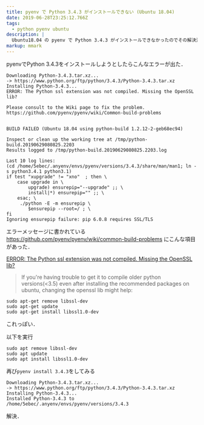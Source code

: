 ```yaml
---
title: pyenv で Python 3.4.3 がインストールできない (Ubuntu 18.04)
date: 2019-06-28T23:25:12.766Z
tags:
  - python pyenv ubuntu
description: |
  Ubuntu18.04 の pyenv で Python 3.4.3 がインストールできなかったのでその解決法
markup: mmark
---
```

pyenvでPython 3.4.3をインストールしようとしたらこんなエラーが出た．
```shell
Downloading Python-3.4.3.tar.xz...
-> https://www.python.org/ftp/python/3.4.3/Python-3.4.3.tar.xz
Installing Python-3.4.3...
ERROR: The Python ssl extension was not compiled. Missing the OpenSSL lib?

Please consult to the Wiki page to fix the problem.
https://github.com/pyenv/pyenv/wiki/Common-build-problems


BUILD FAILED (Ubuntu 18.04 using python-build 1.2.12-2-geb68ec94)

Inspect or clean up the working tree at /tmp/python-build.20190629080825.2203
Results logged to /tmp/python-build.20190629080825.2203.log

Last 10 log lines:
(cd /home/5ebec/.anyenv/envs/pyenv/versions/3.4.3/share/man/man1; ln -s python3.4.1 python3.1)
if test "xupgrade" != "xno"  ; then \
	case upgrade in \
		upgrade) ensurepip="--upgrade" ;; \
		install|*) ensurepip="" ;; \
	esac; \
	 ./python -E -m ensurepip \
		$ensurepip --root=/ ; \
fi
Ignoring ensurepip failure: pip 6.0.8 requires SSL/TLS
```
エラーメッセージに書かれている https://github.com/pyenv/pyenv/wiki/common-build-problems 
にこんな項目があった．

[ERROR: The Python ssl extension was not compiled. Missing the OpenSSL lib?](https://github.com/pyenv/pyenv/wiki/common-build-problems#error-the-python-ssl-extension-was-not-compiled-missing-the-openssl-lib)

> If you're having trouble to get it to compile older python versions(<3.5) even after installing the recommended packages on ubuntu, changing the openssl lib might help:
```shell
sudo apt-get remove libssl-dev
sudo apt-get update
sudo apt-get install libssl1.0-dev
```

これっぽい．

以下を実行

```shell
sudo apt remove libssl-dev
sudo apt update
sudo apt install libssl1.0-dev
```

再び`pyenv install 3.4.3`をしてみる
```shell
Downloading Python-3.4.3.tar.xz...
-> https://www.python.org/ftp/python/3.4.3/Python-3.4.3.tar.xz
Installing Python-3.4.3...
Installed Python-3.4.3 to /home/5ebec/.anyenv/envs/pyenv/versions/3.4.3
```

解決．


